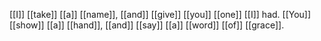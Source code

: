 [[I]] [[take]] [[a]] [[name]], [[and]] [[give]] [[you]] [[one]] [[I]] had. [[You]] [[show]] [[a]] [[hand]], [[and]] [[say]] [[a]] [[word]] [[of]] [[grace]]. 